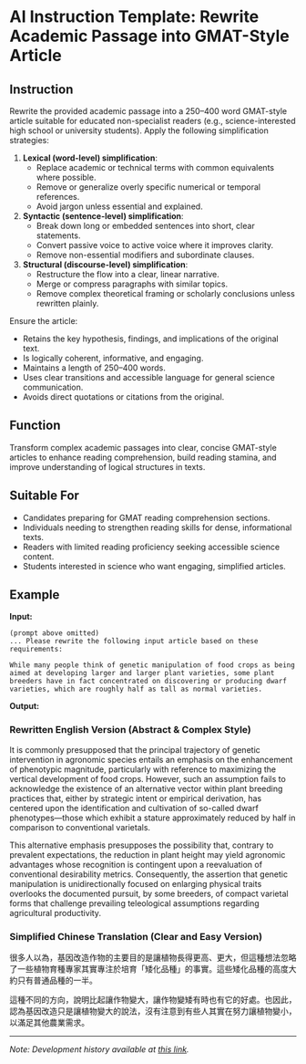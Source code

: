 # AI Instruction Template: Rewrite Academic Passage into GMAT-Style Article

## Instruction
Rewrite the provided academic passage into a 250–400 word GMAT-style article suitable for educated non-specialist readers (e.g., science-interested high school or university students). Apply the following simplification strategies:

1. **Lexical (word-level) simplification**:
   - Replace academic or technical terms with common equivalents where possible.
   - Remove or generalize overly specific numerical or temporal references.
   - Avoid jargon unless essential and explained.
2. **Syntactic (sentence-level) simplification**:
   - Break down long or embedded sentences into short, clear statements.
   - Convert passive voice to active voice where it improves clarity.
   - Remove non-essential modifiers and subordinate clauses.
3. **Structural (discourse-level) simplification**:
   - Restructure the flow into a clear, linear narrative.
   - Merge or compress paragraphs with similar topics.
   - Remove complex theoretical framing or scholarly conclusions unless rewritten plainly.

Ensure the article:
- Retains the key hypothesis, findings, and implications of the original text.
- Is logically coherent, informative, and engaging.
- Maintains a length of 250–400 words.
- Uses clear transitions and accessible language for general science communication.
- Avoids direct quotations or citations from the original.

## Function
Transform complex academic passages into clear, concise GMAT-style articles to enhance reading comprehension, build reading stamina, and improve understanding of logical structures in texts.

## Suitable For
- Candidates preparing for GMAT reading comprehension sections.
- Individuals needing to strengthen reading skills for dense, informational texts.
- Readers with limited reading proficiency seeking accessible science content.
- Students interested in science who want engaging, simplified articles.

## Example
**Input:**

```
(prompt above omitted)
... Please rewrite the following input article based on these requirements: 

While many people think of genetic manipulation of food crops as being aimed at developing larger and larger plant varieties, some plant breeders have in fact concentrated on discovering or producing dwarf varieties, which are roughly half as tall as normal varieties.
```


**Output:**

### Rewritten English Version (Abstract & Complex Style)

It is commonly presupposed that the principal trajectory of genetic intervention in agronomic species entails an emphasis on the enhancement of phenotypic magnitude, particularly with reference to maximizing the vertical development of food crops. However, such an assumption fails to acknowledge the existence of an alternative vector within plant breeding practices that, either by strategic intent or empirical derivation, has centered upon the identification and cultivation of so-called dwarf phenotypes—those which exhibit a stature approximately reduced by half in comparison to conventional varietals.

This alternative emphasis presupposes the possibility that, contrary to prevalent expectations, the reduction in plant height may yield agronomic advantages whose recognition is contingent upon a reevaluation of conventional desirability metrics. Consequently, the assertion that genetic manipulation is unidirectionally focused on enlarging physical traits overlooks the documented pursuit, by some breeders, of compact varietal forms that challenge prevailing teleological assumptions regarding agricultural productivity.


### Simplified Chinese Translation (Clear and Easy Version)

很多人以為，基因改造作物的主要目的是讓植物長得更高、更大，但這種想法忽略了一些植物育種專家其實專注於培育「矮化品種」的事實。這些矮化品種的高度大約只有普通品種的一半。

這種不同的方向，說明比起讓作物變大，讓作物變矮有時也有它的好處。也因此，認為基因改造只是讓植物變大的說法，沒有注意到有些人其實在努力讓植物變小，以滿足其他農業需求。

---

*Note: Development history available at [this link](https://github.com/danyuchn/GMAT-knowledge-hub/blob/main/general/Prompt-Engineering-Practice-1.md).*
